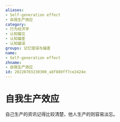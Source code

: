 ```yaml
---
aliases:
- Self-generation effect
- 自我生产效应
category:
- 行为经济学
- 认知偏见
- 认知偏差
- 认知偏误
groups: 记忆错误与偏差
name:
- Self-generation effect
zhname:
- 自我生产效应
id: 20220703230300_a8f889ff7ce2424e
---
```


# 自我生产效应

自己生产的资讯记得比较清楚，他人生产的则容易淡忘。
